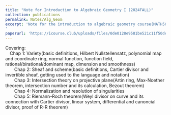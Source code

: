 ```yaml
---
title: "Note for Introduction to Algebraic Geometry I (2024FALL)"
collection: publications
permalink: Notes/Alg_Geom
excerpt: 'Note for the introduction to algebraic geometry course(MATH5016P.01). The lecturer is [**Prof. Zhanglei**](http://staff.ustc.edu.cn/~zhlei18/) 
'
paperurl: 'https://icourse.club/uploads/files/0de0128e9581be521c11f50dec5d54b706ede61e.pdf'
---
```


Covering: <br>
 Chap 1: Variety(basic definitions, Hilbert Nullstellensatz, polynomial map and coordinate ring, normal function, function field, rational/birational/dominant map, dimension and smoothness)   <br>
  Chap 2: Sheaf and scheme(basic definitions, Cartier divisor and invertible sheaf, getting used to the language and notation)  <br>
  Chap 3: Intersection theory on projective plane(Artin ring, Max-Noether theorem, intersection number and its calculation, Bezout theorem)  <br>
  Chap 4: Normalization and resolution of singularities   <br>
  Chap 5: Riemann-Roch theorem(Weyl divisor on curve and its connection with Cartier divisor, linear system, differential and canoncial divisor, proof of R-R theorem)<br>
